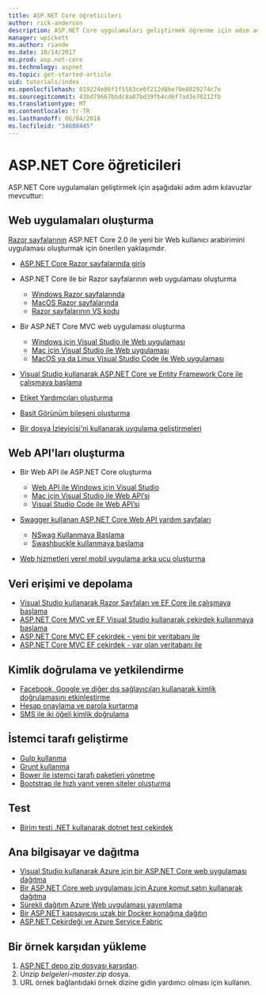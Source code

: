 ```yaml
---
title: ASP.NET Core öğreticileri
author: rick-anderson
description: ASP.NET Core uygulamaları geliştirmek öğrenme için adım adım kılavuzlar listesi.
manager: wpickett
ms.author: riande
ms.date: 10/14/2017
ms.prod: asp.net-core
ms.technology: aspnet
ms.topic: get-started-article
uid: tutorials/index
ms.openlocfilehash: 019224e86f1f5583ce0f212d8be70e8829274c7e
ms.sourcegitcommit: 43bd79667bbdc8a07bd39fb4cd6f7ad3e70212fb
ms.translationtype: MT
ms.contentlocale: tr-TR
ms.lasthandoff: 06/04/2018
ms.locfileid: "34688445"
---
```

# <a name="aspnet-core-tutorials"></a>ASP.NET Core öğreticileri

ASP.NET Core uygulamaları geliştirmek için aşağıdaki adım adım kılavuzlar mevcuttur:

## <a name="build-web-apps"></a>Web uygulamaları oluşturma

[Razor sayfalarının](xref:mvc/razor-pages/index) ASP.NET Core 2.0 ile yeni bir Web kullanıcı arabirimini uygulaması oluşturmak için önerilen yaklaşımdır.

* [ASP.NET Core Razor sayfalarında giriş](xref:mvc/razor-pages/index)
* ASP.NET Core ile bir Razor sayfalarının web uygulaması oluşturma

   * [Windows Razor sayfalarında](xref:tutorials/razor-pages/index)
   * [MacOS Razor sayfalarında](xref:tutorials/razor-pages-mac/index)
   * [Razor sayfalarının VS kodu](xref:tutorials/razor-pages-vsc/index)  

* Bir ASP.NET Core MVC web uygulaması oluşturma

   * [Windows için Visual Studio ile Web uygulaması](xref:tutorials/first-mvc-app/index)
   * [Mac için Visual Studio ile Web uygulaması](xref:tutorials/first-mvc-app-mac/index)
   * [MacOS ya da Linux Visual Studio Code ile Web uygulaması](xref:tutorials/first-mvc-app-xplat/index)

* [Visual Studio kullanarak ASP.NET Core ve Entity Framework Core ile çalışmaya başlama](xref:data/ef-mvc/index)
* [Etiket Yardımcıları oluşturma](xref:mvc/views/tag-helpers/authoring)
* [Basit Görünüm bileşeni oluşturma](xref:mvc/views/view-components#walkthrough-creating-a-simple-view-component)
* [Bir dosya İzleyicisi'ni kullanarak uygulama geliştirmeleri](xref:tutorials/dotnet-watch)

## <a name="build-web-apis"></a>Web API'ları oluşturma
* Bir Web API ile ASP.NET Core oluşturma

  * [Web API ile Windows için Visual Studio](xref:tutorials/first-web-api)
  * [Mac için Visual Studio ile Web API’si](xref:tutorials/first-web-api-mac)
  * [Visual Studio Code ile Web API’si](xref:tutorials/web-api-vsc)

* [Swagger kullanan ASP.NET Core Web API yardım sayfaları](xref:tutorials/web-api-help-pages-using-swagger)
  * [NSwag Kullanmaya Başlama](xref:tutorials/get-started-with-nswag)
  * [Swashbuckle kullanmaya başlama](xref:tutorials/get-started-with-swashbuckle)

* [Web hizmetleri yerel mobil uygulama arka ucu oluşturma](xref:mobile/native-mobile-backend)

## <a name="data-access-and-storage"></a>Veri erişimi ve depolama
* [Visual Studio kullanarak Razor Sayfaları ve EF Core ile çalışmaya başlama](xref:data/ef-rp/intro)
* [ASP.NET Core MVC ve EF Visual Studio kullanarak çekirdek kullanmaya başlama](xref:data/ef-mvc/index)
* [ASP.NET Core MVC EF çekirdek - yeni bir veritabanı ile](/ef/core/get-started/aspnetcore/new-db)
* [ASP.NET Core MVC EF çekirdek - var olan veritabanı ile](/ef/core/get-started/aspnetcore/existing-db)

## <a name="authentication-and-authorization"></a>Kimlik doğrulama ve yetkilendirme
* [Facebook, Google ve diğer dış sağlayıcıları kullanarak kimlik doğrulamasını etkinleştirme](xref:security/authentication/social/index)
* [Hesap onaylama ve parola kurtarma](xref:security/authentication/accconfirm)
* [SMS ile iki öğeli kimlik doğrulama](xref:security/authentication/2fa)

## <a name="client-side-development"></a>İstemci tarafı geliştirme
* [Gulp kullanma](xref:client-side/using-gulp)
* [Grunt kullanma](xref:client-side/using-grunt)
* [Bower ile istemci tarafı paketleri yönetme](xref:client-side/bower)
* [Bootstrap ile hızlı yanıt veren siteler oluşturma](xref:client-side/bootstrap)

## <a name="test"></a>Test
* [Birim testi .NET kullanarak dotnet test çekirdek](/dotnet/articles/core/testing/unit-testing-with-dotnet-test)

## <a name="host-and-deploy"></a>Ana bilgisayar ve dağıtma
* [Visual Studio kullanarak Azure için bir ASP.NET Core web uygulaması dağıtma](xref:tutorials/publish-to-azure-webapp-using-vs)
* [Bir ASP.NET Core web uygulaması için Azure komut satırı kullanarak dağıtma](xref:tutorials/publish-to-azure-webapp-using-cli)
* [Sürekli dağıtım Azure Web uygulaması yayımlama](xref:host-and-deploy/azure-apps/azure-continuous-deployment)
* [Bir ASP.NET kapsayıcısı uzak bir Docker konağına dağıtın](/azure/vs-azure-tools-docker-hosting-web-apps-in-docker)
* [ASP.NET Çekirdeği ve Azure Service Fabric](/azure/service-fabric/service-fabric-add-a-web-frontend)

<a name="download"></a> 
## <a name="how-to-download-a-sample"></a>Bir örnek karşıdan yükleme
1. [ASP.NET depo zip dosyası karşıdan](https://codeload.github.com/aspnet/Docs/zip/master).
1. Unzip *belgeleri-master.zip* dosya.
1. URL örnek bağlantıdaki örnek dizine gidin yardımcı olması için kullanın. 
